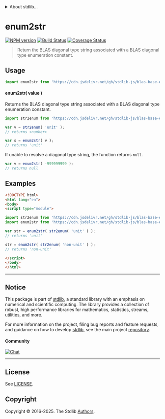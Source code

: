 <!--

@license Apache-2.0

Copyright (c) 2024 The Stdlib Authors.

Licensed under the Apache License, Version 2.0 (the "License");
you may not use this file except in compliance with the License.
You may obtain a copy of the License at

   http://www.apache.org/licenses/LICENSE-2.0

Unless required by applicable law or agreed to in writing, software
distributed under the License is distributed on an "AS IS" BASIS,
WITHOUT WARRANTIES OR CONDITIONS OF ANY KIND, either express or implied.
See the License for the specific language governing permissions and
limitations under the License.

-->


<details>
  <summary>
    About stdlib...
  </summary>
  <p>We believe in a future in which the web is a preferred environment for numerical computation. To help realize this future, we've built stdlib. stdlib is a standard library, with an emphasis on numerical and scientific computation, written in JavaScript (and C) for execution in browsers and in Node.js.</p>
  <p>The library is fully decomposable, being architected in such a way that you can swap out and mix and match APIs and functionality to cater to your exact preferences and use cases.</p>
  <p>When you use stdlib, you can be absolutely certain that you are using the most thorough, rigorous, well-written, studied, documented, tested, measured, and high-quality code out there.</p>
  <p>To join us in bringing numerical computing to the web, get started by checking us out on <a href="https://github.com/stdlib-js/stdlib">GitHub</a>, and please consider <a href="https://opencollective.com/stdlib">financially supporting stdlib</a>. We greatly appreciate your continued support!</p>
</details>

# enum2str

[![NPM version][npm-image]][npm-url] [![Build Status][test-image]][test-url] [![Coverage Status][coverage-image]][coverage-url] <!-- [![dependencies][dependencies-image]][dependencies-url] -->

> Return the BLAS diagonal type string associated with a BLAS diagonal type enumeration constant.

<!-- Section to include introductory text. Make sure to keep an empty line after the intro `section` element and another before the `/section` close. -->

<section class="intro">

</section>

<!-- /.intro -->

<!-- Package usage documentation. -->



<section class="usage">

## Usage

```javascript
import enum2str from 'https://cdn.jsdelivr.net/gh/stdlib-js/blas-base-diagonal-type-enum2str@esm/index.mjs';
```

#### enum2str( value )

Returns the BLAS diagonal type string associated with a BLAS diagonal type enumeration constant.

```javascript
import str2enum from 'https://cdn.jsdelivr.net/gh/stdlib-js/blas-base-diagonal-type-str2enum@esm/index.mjs';

var v = str2enum( 'unit' );
// returns <number>

var s = enum2str( v );
// returns 'unit'
```

If unable to resolve a diagonal type string, the function returns `null`.

```javascript
var v = enum2str( -999999999 );
// returns null
```

</section>

<!-- /.usage -->

<!-- Package usage notes. Make sure to keep an empty line after the `section` element and another before the `/section` close. -->

<section class="notes">

</section>

<!-- /.notes -->

<!-- Package usage examples. -->

<section class="examples">

## Examples

<!-- eslint no-undef: "error" -->

```html
<!DOCTYPE html>
<html lang="en">
<body>
<script type="module">

import str2enum from 'https://cdn.jsdelivr.net/gh/stdlib-js/blas-base-diagonal-type-str2enum@esm/index.mjs';
import enum2str from 'https://cdn.jsdelivr.net/gh/stdlib-js/blas-base-diagonal-type-enum2str@esm/index.mjs';

var str = enum2str( str2enum( 'unit' ) );
// returns 'unit'

str = enum2str( str2enum( 'non-unit' ) );
// returns 'non-unit'

</script>
</body>
</html>
```

</section>

<!-- /.examples -->

<!-- Section to include cited references. If references are included, add a horizontal rule *before* the section. Make sure to keep an empty line after the `section` element and another before the `/section` close. -->

<section class="references">

</section>

<!-- /.references -->

<!-- Section for related `stdlib` packages. Do not manually edit this section, as it is automatically populated. -->

<section class="related">

</section>

<!-- /.related -->

<!-- Section for all links. Make sure to keep an empty line after the `section` element and another before the `/section` close. -->


<section class="main-repo" >

* * *

## Notice

This package is part of [stdlib][stdlib], a standard library with an emphasis on numerical and scientific computing. The library provides a collection of robust, high performance libraries for mathematics, statistics, streams, utilities, and more.

For more information on the project, filing bug reports and feature requests, and guidance on how to develop [stdlib][stdlib], see the main project [repository][stdlib].

#### Community

[![Chat][chat-image]][chat-url]

---

## License

See [LICENSE][stdlib-license].


## Copyright

Copyright &copy; 2016-2025. The Stdlib [Authors][stdlib-authors].

</section>

<!-- /.stdlib -->

<!-- Section for all links. Make sure to keep an empty line after the `section` element and another before the `/section` close. -->

<section class="links">

[npm-image]: http://img.shields.io/npm/v/@stdlib/blas-base-diagonal-type-enum2str.svg
[npm-url]: https://npmjs.org/package/@stdlib/blas-base-diagonal-type-enum2str

[test-image]: https://github.com/stdlib-js/blas-base-diagonal-type-enum2str/actions/workflows/test.yml/badge.svg?branch=main
[test-url]: https://github.com/stdlib-js/blas-base-diagonal-type-enum2str/actions/workflows/test.yml?query=branch:main

[coverage-image]: https://img.shields.io/codecov/c/github/stdlib-js/blas-base-diagonal-type-enum2str/main.svg
[coverage-url]: https://codecov.io/github/stdlib-js/blas-base-diagonal-type-enum2str?branch=main

<!--

[dependencies-image]: https://img.shields.io/david/stdlib-js/blas-base-diagonal-type-enum2str.svg
[dependencies-url]: https://david-dm.org/stdlib-js/blas-base-diagonal-type-enum2str/main

-->

[chat-image]: https://img.shields.io/gitter/room/stdlib-js/stdlib.svg
[chat-url]: https://app.gitter.im/#/room/#stdlib-js_stdlib:gitter.im

[stdlib]: https://github.com/stdlib-js/stdlib

[stdlib-authors]: https://github.com/stdlib-js/stdlib/graphs/contributors

[umd]: https://github.com/umdjs/umd
[es-module]: https://developer.mozilla.org/en-US/docs/Web/JavaScript/Guide/Modules

[deno-url]: https://github.com/stdlib-js/blas-base-diagonal-type-enum2str/tree/deno
[deno-readme]: https://github.com/stdlib-js/blas-base-diagonal-type-enum2str/blob/deno/README.md
[umd-url]: https://github.com/stdlib-js/blas-base-diagonal-type-enum2str/tree/umd
[umd-readme]: https://github.com/stdlib-js/blas-base-diagonal-type-enum2str/blob/umd/README.md
[esm-url]: https://github.com/stdlib-js/blas-base-diagonal-type-enum2str/tree/esm
[esm-readme]: https://github.com/stdlib-js/blas-base-diagonal-type-enum2str/blob/esm/README.md
[branches-url]: https://github.com/stdlib-js/blas-base-diagonal-type-enum2str/blob/main/branches.md

[stdlib-license]: https://raw.githubusercontent.com/stdlib-js/blas-base-diagonal-type-enum2str/main/LICENSE

</section>

<!-- /.links -->
